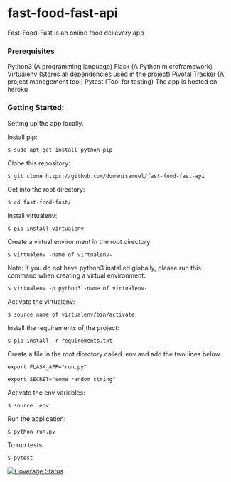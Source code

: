 # fast-food-fast-api

Fast-Food-Fast is an online food delievery app

### Prerequisites
Python3 (A programming language)
Flask (A Python microframework)
Virtualenv (Stores all dependencies used in the project)
Pivotal Tracker (A project management tool)
Pytest (Tool for testing)
The app is hosted on heroku

### Getting Started:
Setting up the app locally.

Install pip:

`$ sudo apt-get install python-pip`

Clone this repository:

`$ git clone https://github.com/domanisamuel/fast-food-fast-api`

Get into the root directory:

`$ cd fast-food-fast/`

Install virtualenv:

`$ pip install virtualenv`

Create a virtual environment in the root directory:

`$ virtualenv -name of virtualenv-`

Note: If you do not have python3 installed globally, please run this command when creating a virtual environment:

`$ virtualenv -p python3 -name of virtualenv-`

Activate the virtualenv:

`$ source name of virtualenv/bin/activate`

Install the requirements of the project:

`$ pip install -r requirements.txt`

Create a file in the root directory called .env and add the two lines below

`export FLASK_APP="run.py"`

`export SECRET="some random string"`

Activate the env variables:

`$ source .env`

Run the application:

`$ python run.py`

To run tests:

`$ pytest`


[![Coverage Status](https://coveralls.io/repos/github/domanisamuel/fast-food-fast-api/badge.svg?branch=master)](https://coveralls.io/github/domanisamuel/fast-food-fast-api?branch=master)